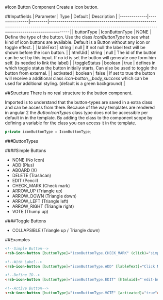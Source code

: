 #Icon Button Component
Create a icon button.

##Inputfields
| Parameter    | Type           | Default | Description                                                                                                                                                          |
|--------------|----------------|---------|----------------------------------------------------------------------------------------------------------------------------------------------------------------------|
| buttonType   | IconButtonType | NONE    | Define the type of the button. Use the class _IconButtonType_ to see what kind of icon buttons are available. Default is a Button without any icon or toggle effect. |
| lableText    | string         | null    | If not null the label text will be shown before the icon button.                                                                                                     |
| htmlUid      | string         | null    | The id of the button can be set by this input. If no id is set the button will generate one form him self. (is needed to link the label)                             |
| toggleStatus | boolean        | true    | defines in which toggle status the button initially starts. Can also be used to toggle the button from external.                                                     |
| activated    | boolean        | false   | If set to true the button will receive a additional class _icon-button__body_success_ which can be used for additional styling. (default is a green background)      |

##Structure
There is no real structure to the button component. 

Imported is to understand that the button-types are saved in a extra class and can be access from there. Because of the way templates are rendered in angular 2 the _ButtonIconTypes_ class type does not be accessible per default in in the template. By adding the class to the component scope by defining a variable for the class you can access it in the template.
```typeScript
private iconButtonType = IconButtonType;
```

###ButtonTypes

####Simple Buttons
* NONE (No Icon)
* ADD (Plus)
* ABOARD (X)
* DELETE (Trashcan)
* EDIT (Pencil)
* CHECK_MARK (Check mark)
* ARROW_UP (Triangle up)
* ARROW_DOWN (Triangle down)
* ARROW_LEFT (Triangle left)
* ARROW_RIGHT (Triangle right)
* VOTE (Thump up)

####Toggle Buttons
* COLLAPSIBLE (Triangle up / Triangle down)

##Examples
```html
<!--Simple Button-->
<rsb-icon-button [buttonType]="iconButtonType.CHECK_MARK" (click)="simpleClick()"></rsb-icon-button>

<!--With Label-->
<rsb-icon-button [buttonType]="iconButtonType.ADD" [lableText]="Click Me" (click)="labelClicked()"></rsb-icon-button>

<!--Define ID-->
<rsb-icon-button [buttonType]="iconButtonType.EDIT" [htmluid]="'edit-button-id'"></rsb-icon-button>

<!--Active Button-->
<rsb-icon-button [buttonType]="iconButtonType.VOTE" [activated]="true"></rsb-icon-button>
```




